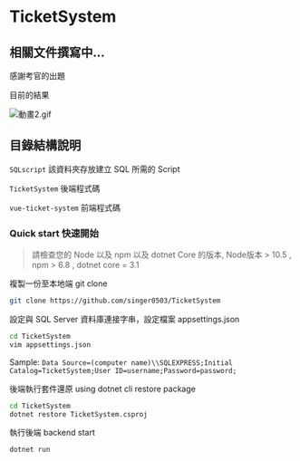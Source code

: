 # **TicketSystem**
## **相關文件撰寫中...**
感謝考官的出題

目前的結果

![動畫2.gif](https://s3-us-west-2.amazonaws.com/secure.notion-static.com/3018b9e1-943c-4b3a-b742-61cb784e80a6/動畫2.gif)

## 目錄結構說明

`SQLscript` 該資料夾存放建立 SQL 所需的 Script 

`TicketSystem` 後端程式碼

`vue-ticket-system` 前端程式碼

### **Quick start 快速開始**

> 請檢查您的 Node 以及 npm 以及 dotnet Core 的版本, Node版本 > 10.5 , npm > 6.8 , dotnet core = 3.1
> 

複製一份至本地端 git clone 

```bash
git clone https://github.com/singer0503/TicketSystem
```

設定與 SQL Server 資料庫連接字串，設定檔案 appsettings.json

```bash
cd TicketSystem
vim appsettings.json
```

Sample: `Data Source=(computer name)\\SQLEXPRESS;Initial Catalog=TicketSystem;User ID=username;Password=password;`

後端執行套件還原 using dotnet cli restore package

```bash
cd TicketSystem
dotnet restore TicketSystem.csproj
```

執行後端 backend start

```bash
dotnet run
```